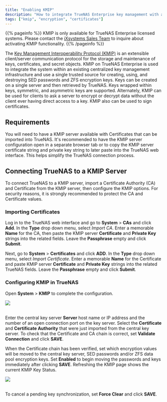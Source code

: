 ```yaml
---
title: "Enabling KMIP"
description: "How to integrate TrueNAS Enterprise key management with a Key Management Interoperability Protocol (KMIP) server." 
tags: ["kmip", "encryption", "certificates"]
---
```


{{% pageinfo %}}
KMIP is only available for TrueNAS Enterprise licensed systems. Please contact the [iXsystems Sales Team](mailto:sales@ixsystems.com) to inquire about activating KMIP functionality.
{{% /pageinfo %}}

The [Key Management Interoperability Protocol (KMIP)](https://docs.oasis-open.org/kmip/spec/v1.1/os/kmip-spec-v1.1-os.html) is an extensible client/server communication protocol for the storage and maintenance of keys, certificates, and secret objects.
KMIP on TrueNAS Enterprise is used to integrate the system within an existing centralized key management infrastructure and use a single trusted source for creating, using, and destroying SED passwords and ZFS encryption keys.
Keys can be created on a single server and then retrieved by TrueNAS.
Keys wrapped within keys, symmetric, and asymmetric keys are supported.
Alternately, KMIP can be used for clients to ask a server to encrypt or decrypt data without the client ever having direct access to a key.
KMIP also can be used to sign certificates.

## Requirements

You will need to have a KMIP server available with Certificates that can be imported into TrueNAS.
It's recommended to have the KMIP server configuration open in a separate browser tab or to copy the KMIP server certificate string and private key string to later paste into the TrueNAS web interface.
This helps simplify the TrueNAS connection process.

## Connecting TrueNAS to a KMIP Server

To connect TrueNAS to a KMIP server, import a Certificate Authority (CA) and Certificate from the KMIP server, then configure the KMIP options.
For security reasons, it is strongly recommended to protect the CA and Certificate values.

### Importing Certificates

Log in to the TrueNAS web interface and go to **System** > **CAs** and click **Add**.
In the **Type** drop down menu, select *Import CA*.
Enter a memorable **Name** for the CA, then paste the KMIP server **Certificate** and **Private Key** strings into the related fields.
Leave the **Passphrase** empty and click **Submit**.

Next, go to **System** > **Certificates** and click **ADD**.
In the **Type** drop down menu, select *Import Certificate*.
Enter a memorable **Name** for the Certificate and paste KMIP server **Certificate** and **Private Key** strings into the related TrueNAS fields.
Leave the **Passphrase** empty and click **Submit**.

### Configuring KMIP in TrueNAS

Open  **System** > **KMIP** to complete the configuration.

<img src="/images/TN12.0-KMIP.png">
<br><br>

Enter the central key server **Server** host name or IP address and the number of an open connection port on the key server.
Select the **Certificate** and **Certificate Authority** that were just imported from the central key server.
To check that the Certificate and CA chain is correct, set **Validate Connection** and click **SAVE**.

When the Certificate chain has been verified, set which encryption values will be moved to the central key server, SED passwords and/or ZFS data pool encryption keys.
Set **Enabled** to begin moving the passwords and keys immediately after clicking **SAVE**.
Refreshing the KMIP page shows the current KMIP Key Status.

<img src="/images/TN12.0-KMIPSynced.png">
<br><br>

To cancel a pending key synchronization, set **Force Clear** and click **SAVE**.

